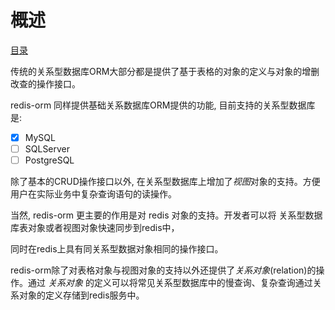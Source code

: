 概述
===

[目录](index.md)

传统的关系型数据库ORM大部分都是提供了基于表格的对象的定义与对象的增删改查的操作接口。

redis-orm 同样提供基础关系数据库ORM提供的功能, 目前支持的关系型数据库是:

- [x] MySQL
- [ ] SQLServer
- [ ] PostgreSQL

除了基本的CRUD操作接口以外, 在关系型数据库上增加了*视图*对象的支持。方便用户在实际业务中复杂查询语句的读操作。

当然, redis-orm 更主要的作用是对 redis 对象的支持。开发者可以将 关系型数据库表对象或者视图对象快速同步到redis中，

同时在redis上具有同关系型数据对象相同的操作接口。

redis-orm除了对表格对象与视图对象的支持以外还提供了*关系对象*(relation)的操作。通过 *关系对象* 的定义可以将常见关系型数据库中的慢查询、复杂查询通过关系对象的定义存储到redis服务中。
